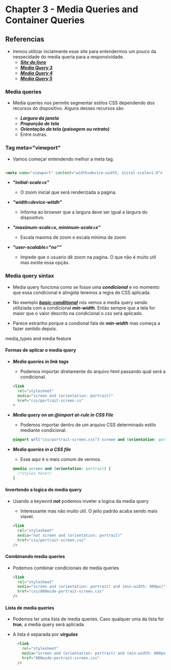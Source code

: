 # Chapter 3 - Media Queries and Container Queries

## Referencias

- Iremos utilizar incialmente esse site para entendermos um pouco da nessecidade do media queria para a responsividade.
  - ***[Site do livro](<https://rwd.education/>)***
  - ***[Media Query 3](https://www.w3.org/TR/mediaqueries-3/)***
  - ***[Media Query 4](https://www.w3.org/TR/mediaqueries-4/)***
  - ***[Media Query 5](https://www.w3.org/TR/mediaqueries-5/)***

### Media queries

- Media queries nos permite segmentar estilos CSS dependendo dos recursos do dispositivo. Alguns desses recursos são

  - ***Largura da janela***
  - ***Proporção de tela***
  - ***Orientação da tela (paisagem ou retrato)***
  - Entre outras.

### Tag meta="viewport"

- Vamos começar entendendo melhor a meta tag.

~~~~html

<meta name="viewport" content="width=device-width, inital-scale=1.0">
~~~~

- ***"initial-scale=x"***
  - O zoom inicial que será renderizada a pagina.

- ***"width=device-witdh"***
  - Informa ao browser que a largura deve ser igual a largura do dispositivo.

- ***"maximum-scale=x, minimum-scale=x"***
  - Escala maxima de zoom e escala minima de zoom

- ***"user-scalable="no""***
  - Impede que o usuario dê zoom na pagina. O que não é muito util mas existe essa opção.

### Media query sintax

- Media query funciona como se fosse uma ***condicional*** e no momento que essa condicional é atingida teremos a regra de CSS aplicada.

- No exemplo ***[basic-conditional](/chapter-03/basic-conditional/index.html)*** nós vemos a media query sendo utiliziada com a condicional ***min-width***. Então sempre que a tela for maior que o valor descrito na condicional o css será aplicado.

- Parece estranho porque a condional fala de ***min-width*** mas começa a fazer sentido depois.

media_types and media feature

#### Formas de aplicar o media query

- ***Media queries in link tags***
  - Podemos importar diretamente do arquivo html passando qual será a condicional.

  ~~~html
  <link 
    rel="stylesheet" 
    media="screen and (orientation: portrait)"
    href="css/portrait-screen.cs"
  >
  ~~~

- ***Media query on an @import at-rule in CSS File***
  - Podemos importar dentro de um arquivo CSS determinado estilo mediante condicional.

  ~~~css
  @import url("css/portrait-screen.css") screen and (orientation: portrait);
  ~~~

- ***Media queries in a CSS file***
  - Esse aqui é o mais comum de vermos.

  ~~~CSS
  @media screen and (orientation: portrait) {
    /*styles here*/
  }
  ~~~

#### Invertendo a logica do media query

- Usando a keyword ***not*** podemos inveter a logica da media query
  - Interessante mas não muito util. O jeito padrão acaba sendo mais viavel.

  ~~~html
  <link
    rel="stylesheet"
    media="not screen and (orientation: portrait)"
    href="css/portrait-screen.css"
  />
  ~~~

#### Combinando media queries

- Podemos combinar condicionais de media queries

  ~~~html
  <link
    rel="stylesheet"
    media="screen and (orientation: portrait) and (min-width: 800px)"
    href="css/800wide-portrait-screen.css"
  />  
  ~~~

#### Lista de media queries

- Podemos ter uma lista de media queries. Caso qualquer uma da lista for ***true***, a media query será aplicada.
- A lista é separada por ***virgulas***

  ~~~html
    <link
      rel="stylesheet"
      media="screen and (orientation: portrait) and (min-width: 800px),projection"
      href="800wide-portrait-screen.css"
    />
  ~~~

### 
